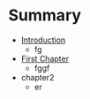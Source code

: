 # Summary

* [Introduction](README.md)
   * fg
* [First Chapter](chapter1.md)
   * fggf
* chapter2
   * er


